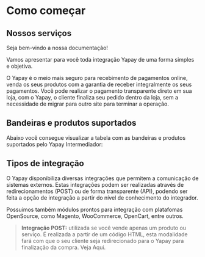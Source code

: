 # Como começar

## Nossos serviços

Seja bem-vindo a nossa documentação!

Vamos apresentar para você toda integração Yapay de uma forma simples e objetiva.

O Yapay é o meio mais seguro para recebimento de pagamentos online, venda os seus produtos com a garantia de receber integralmente os seus pagamentos. Você pode realizar o pagamento transparente direto em sua loja, com o Yapay, o cliente finaliza seu pedido dentro da loja, sem a necessidade de migrar para outro site para terminar a operação.

## Bandeiras e produtos suportados

Abaixo você consegue visualizar a tabela com as bandeiras e produtos suportados pelo Yapay Intermediador:

## Tipos de integração

O Yapay disponibiliza diversas integrações que permitem a comunicação de sistemas externos. Estas integrações podem ser realizadas através de redirecionamentos (POST) ou de forma transparente (API), podendo ser feita a opção de integração a partir do nível de conhecimento do integrador.

Possuímos também módulos prontos para integração com platafomas OpenSource, como Magento, WooCommerce, OpenCart, entre outros.

> **Integração POST:** utilizada se você vende apenas um produto ou serviço. É realizada a partir de um código HTML, esta modalidade fará com que o seu cliente seja redirecionado para o Yapay para finalização da compra. Veja Aqui.  